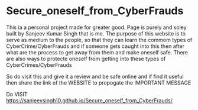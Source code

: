 # Secure_oneself_from_CyberFrauds

This ia a personal project made for greater good.
Page is purely and soley built by Sanjeev Kumar Singh that is me.
The purpose of this website is to serve as medium to the people,
so that they can learn the commom types of CyberCrime/CyberFrauds and if
someone gets caught into this then after what are the process to get away from them 
and make oneself safe.
There are also ways to protecte oneself from getting into these types of CyberCrimes/CyberFrauds

So do visit this and give it a review and be safe online and if find it useful
then share the link of the WEBSITE to propogate the IMPORTANT MESSAGE

Do VISIT https://sanjeevsingh10.github.io/Secure_oneself_from_CyberFrauds/
